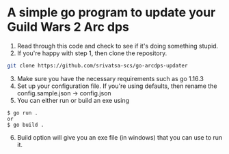 # A simple go program to update your Guild Wars 2 Arc dps

1. Read through this code and check to see if it's doing something stupid.
2. If you're happy with step 1, then clone the repository.
```bash
git clone https://github.com/srivatsa-scs/go-arcdps-updater
```
3. Make sure you have the necessary requirements such as go 1.16.3
4. Set up your configuration file. If you're using defaults, then rename the config.sample.json -> config.json
5. You can either run or build an exe using
```
$ go run .
or
$ go build .
```
6. Build option will give you an exe file (in windows) that you can use to run it.
